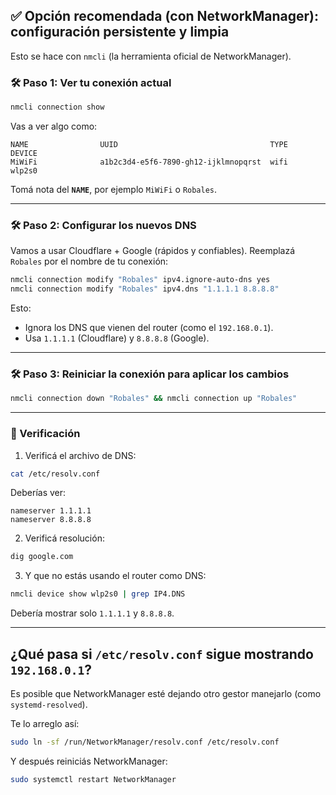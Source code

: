 ## ✅ Opción recomendada (con NetworkManager): configuración persistente y limpia

Esto se hace con `nmcli` (la herramienta oficial de NetworkManager).

### 🛠 Paso 1: Ver tu conexión actual

```bash
nmcli connection show
```

Vas a ver algo como:

```
NAME                UUID                                  TYPE      DEVICE
MiWiFi              a1b2c3d4-e5f6-7890-gh12-ijklmnopqrst  wifi      wlp2s0
```

Tomá nota del **`NAME`**, por ejemplo `MiWiFi` o `Robales`.

---

### 🛠 Paso 2: Configurar los nuevos DNS

Vamos a usar Cloudflare + Google (rápidos y confiables). Reemplazá `Robales` por el nombre de tu conexión:

```bash
nmcli connection modify "Robales" ipv4.ignore-auto-dns yes
nmcli connection modify "Robales" ipv4.dns "1.1.1.1 8.8.8.8"
```

Esto:

* Ignora los DNS que vienen del router (como el `192.168.0.1`).
* Usa `1.1.1.1` (Cloudflare) y `8.8.8.8` (Google).

---

### 🛠 Paso 3: Reiniciar la conexión para aplicar los cambios

```bash
nmcli connection down "Robales" && nmcli connection up "Robales"
```

---

### 🧪 Verificación

1. Verificá el archivo de DNS:

```bash
cat /etc/resolv.conf
```

Deberías ver:

```
nameserver 1.1.1.1
nameserver 8.8.8.8
```

2. Verificá resolución:

```bash
dig google.com
```

3. Y que no estás usando el router como DNS:

```bash
nmcli device show wlp2s0 | grep IP4.DNS
```

Debería mostrar solo `1.1.1.1` y `8.8.8.8`.

---

## ¿Qué pasa si `/etc/resolv.conf` sigue mostrando `192.168.0.1`?

Es posible que NetworkManager esté dejando otro gestor manejarlo (como `systemd-resolved`).

Te lo arreglo así:

```bash
sudo ln -sf /run/NetworkManager/resolv.conf /etc/resolv.conf
```

Y después reiniciás NetworkManager:

```bash
sudo systemctl restart NetworkManager
```


